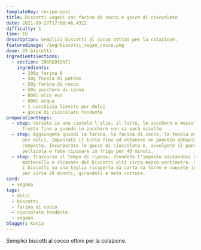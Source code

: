 ```yaml
---
templateKey: recipe-post
title: Biscotti vegani con farina di cocco e gocce di cioccolato
date: 2021-09-27T17:08:46.431Z
difficulty: 1
time: 1h
description: Semplici biscotti al cocco ottimi per la colazione.
featuredimage: /img/biscotti_vegan_cocco.png
dose: 25 biscotti
ingredientsSections:
  - section: INGREDIENTI
    ingredients:
      - 200g farina 0
      - 50g fecola di patate
      - 50g farina di cocco
      - 50g zucchero di canna
      - 80ml olio evo
      - 80ml acqua
      - 1 cucchiaio lievito per dolci
      - gocce di cioccolato fondente
preparationSteps:
  - step: Versate in una ciotola l'olio, il latte, lo zucchero e mescolate con una
      frusta fino a quando lo zucchero non si sarà sciolto.
  - step: Aggiungete quindi la farina, la farina di cocco, la fecola ed il lievito
      per dolci. Impastate il tutto fino ad ottenere un panetto abbastazna
      compatto. Incorporate le gocce di cioccolato e, avvolgete il panetto nella
      pellicola e fate riposare in frigo per 40 minuti.
  - step: Trascorso il tempo di riposo, stendete l'impasto aiutandovi con un
      mattarello e ricavate dei biscotti alti circa mezzo centimetro. Sistemate
      i biscotti su una teglia ricoperta da carta da forno e cuocete in forno
      per circa 20 minuti, girandoli a metà cottura.
card:
  - vegano
tags:
  - dolci
  - biscottu
  - farina di cocco
  - cioccolato fondente
  - vegano
blogger: Katia
---
```

Semplici biscotti al cocco ottimi per la colazione.